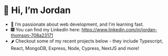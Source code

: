 # 👋 Hi, I’m Jordan
- 🌱 I’m passionate about web development, and I'm learning fast.
- 🎆 You can find my LinkedIn here: https://www.linkedin.com/in/jordan-thomson-708a23171
- 🌶️ Checkout some of my recent projects below - they include Typescript, React, MongoDB, Express, Node, Cypress, NextJS and more!
